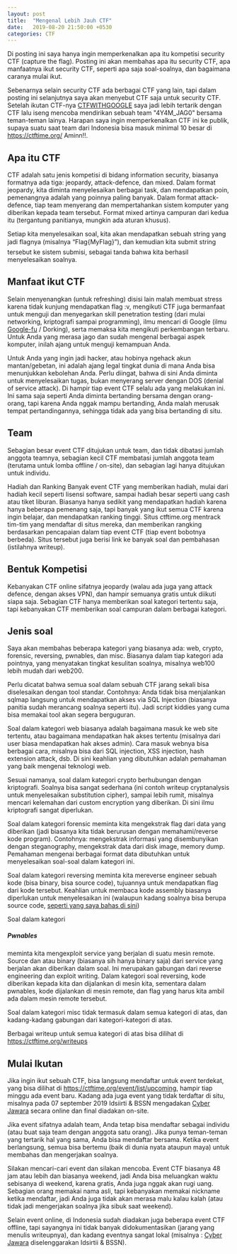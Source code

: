 ```yaml
---
layout: post
title:  "Mengenal Lebih Jauh CTF"
date:   2019-08-20 21:50:00 +0530
categories: CTF
---
```

Di posting ini saya hanya ingin memperkenalkan apa itu kompetisi security CTF (capture the flag). Posting ini akan membahas apa itu security CTF, apa manfaatnya ikut security CTF, seperti apa saja soal-soalnya, dan bagaimana caranya mulai ikut.

Sebenarnya selain security CTF ada berbagai CTF yang lain, tapi dalam posting ini selanjutnya saya akan menyebut CTF saja untuk security CTF. Setelah ikutan CTF-nya [CTFWITHGOOGLE][ctfwithgoogle] saya jadi lebih tertarik dengan CTF lalu iseng mencoba mendirikan sebuah team "4Y4M_JAG0" bersama teman-teman lainya. Harapan saya ingin memperkenalkan CTF ini ke publik, supaya suatu saat team dari Indonesia bisa masuk minimal 10 besar di https://ctftime.org/ Aminn!!.

<h2>Apa itu CTF</h2>

CTF adalah satu jenis kompetisi di bidang information security, biasanya formatnya ada tiga: jeopardy, attack-defence, dan mixed. Dalam format jeopardy, kita diminta menyelesaikan berbagai task, dan mendapatkan poin, pemenangnya adalah yang poinnya paling banyak. Dalam format attack-defence, tiap team menyerang dan mempertahankan sistem komputer yang diberikan kepada team tersebut. Format mixed artinya campuran dari kedua itu (tergantung panitianya, mungkin ada aturan khusus).

Setiap kita menyelesaikan soal, kita akan mendapatkan sebuah string yang jadi flagnya (misalnya “Flag{MyFlag}”), dan kemudian kita submit string tersebut ke sistem submisi, sebagai tanda bahwa kita berhasil menyelesaikan soalnya.

<h2>Manfaat ikut CTF</h2>

Selain menyenangkan (untuk refreshing) disisi lain malah membuat stress karena tidak kunjung mendapatkan flag :v, mengikuti CTF juga bermanfaat untuk menguji dan menyegarkan skill penetration testing (dari mulai networking, kriptografi sampai programming), ilmu mencari di Google (ilmu [Google-fu][google-fu] / Dorking), serta memaksa kita mengikuti perkembangan terbaru. Untuk Anda yang merasa jago dan sudah mengenal berbagai aspek komputer, inilah ajang untuk menguji kemampuan Anda.

Untuk Anda yang ingin jadi hacker, atau hobinya ngehack akun mantan/gebetan, ini adalah ajang legal tingkat dunia di mana Anda bisa menunjukkan kebolehan Anda. Perlu diingat, bahwa di sini Anda diminta untuk menyelesaikan tugas, bukan menyerang server dengan DOS (denial of service attack). Di hampir tiap event CTF selalu ada yang melakukan ini. Ini sama saja seperti Anda diminta bertanding bersama dengan orang-orang, tapi karena Anda nggak mampu bertanding, Anda malah merusak tempat pertandingannya, sehingga tidak ada yang bisa bertanding di situ.

<h2>Team</h2>

Sebagian besar event CTF ditujukan untuk team, dan tidak dibatasi jumlah anggota teamnya, sebagian kecil CTF membatasi jumlah anggota team (terutama untuk lomba offline / on-site), dan sebagian lagi hanya ditujukan untuk individu.

Hadiah dan Ranking
Banyak event CTF yang memberikan hadiah, mulai dari hadiah kecil seperti lisensi software, sampai hadiah besar seperti uang cash atau tiket liburan. Biasanya hanya sedikit yang mendapatkan hadiah karena hanya beberapa pemenang saja, tapi banyak yang ikut semua CTF karena ingin belajar, dan mendapatkan ranking tinggi. Situs ctftime.org mentrack tim-tim yang mendaftar di situs mereka, dan memberikan rangking berdasarkan pencapaian dalam tiap event CTF (tiap event bobotnya berbeda). Situs tersebut juga berisi link ke banyak soal dan pembahasan (istilahnya writeup).

<h2>Bentuk Kompetisi</h2>

Kebanyakan CTF online sifatnya jeopardy (walau ada juga yang attack defence, dengan akses VPN), dan hampir semuanya gratis untuk diikuti siapa saja. Sebagian CTF hanya memberikan soal kategori tertentu saja, tapi kebanyakan CTF memberikan soal campuran dalam berbagai kategori.

<h2>Jenis soal</h2>

Saya akan membahas beberapa kategori yang biasanya ada: web, crypto, forensic, reversing, pwnables, dan misc. Biasanya dalam tiap kategori ada pointnya, yang menyatakan tingkat kesulitan soalnya, misalnya web100 lebih mudah dari web200.

Perlu dicatat bahwa semua soal dalam sebuah CTF jarang sekali bisa diselesaikan dengan tool standar. Contohnya: Anda tidak bisa menjalankan sqlmap langsung untuk mendapatkan akses via SQL Injection (biasanya panitia sudah merancang soalnya seperti itu). Jadi script kiddies yang cuma bisa memakai tool akan segera berguguran.

Soal dalam kategori web biasanya adalah bagaimana masuk ke web site tertentu, atau bagaimana mendapatkan hak akses tertentu (misalnya dari user biasa mendapatkan hak akses admin). Cara masuk webnya bisa berbagai cara, misalnya bisa dari SQL injection, XSS injection, hash extension attack, dsb. Di sini keahlian yang dibutuhkan adalah pemahaman yang baik mengenai teknologi web.

Sesuai namanya, soal dalam kategori crypto berhubungan dengan kriptografi. Soalnya bisa sangat sederhana (ini contoh writeup cryptanalysis untuk menyelesaikan substitution cipher), sampai lebih rumit, misalnya mencari kelemahan dari custom encryption yang diberikan. Di sini ilmu kriptografi sangat diperlukan.

Soal dalam kategori forensic meminta kita mengekstrak flag dari data yang diberikan (jadi biasanya kita tidak berurusan dengan memahami/reverse kode program). Contohnya: mengekstrak informasi yang disembunyikan dengan steganography, mengekstrak data dari disk image, memory dump. Pemahaman mengenai berbagai format data dibutuhkan untuk menyelesaikan soal-soal dalam kategori ini.

Soal dalam kategori reversing meminta kita mereverse engineer sebuah kode (bisa binary, bisa source code), tujuannya untuk mendapatkan flag dari kode tersebut. Keahlian untuk membaca kode assembly biasanya diperlukan untuk menyelesaikan ini (walaupun kadang soalnya bisa berupa source code, [seperti yang saya bahas di sini][pengenalan-reverse-engineering])

Soal dalam kategori <h5>Pwnables</h5> meminta kita mengexploit service yang berjalan di suatu mesin remote. Source dan atau binary (biasanya sih hanya binary saja) dari service yang berjalan akan diberikan dalam soal. Ini merupakan gabungan dari reverse engineering dan exploit writing. Dalam kategori soal reversing, kode diberikan kepada kita dan dijalankan di mesin kita, sementara dalam pwnables, kode dijalankan di mesin remote, dan flag yang harus kita ambil ada dalam mesin remote tersebut.

Soal dalam kategori misc tidak termasuk dalam semua kategori di atas, dan kadang-kadang gabungan dari kategori-kategori di atas.

Berbagai writeup untuk semua kategori di atas bisa dilihat di https://ctftime.org/writeups

<h2>Mulai Ikutan</h2>

Jika ingin ikut sebuah CTF, bisa langsung mendaftar untuk event terdekat, yang bisa dilihat di https://ctftime.org/event/list/upcoming, hampir tiap minggu ada event baru. Kadang ada juga event yang tidak terdaftar di situ, misalnya pada 07 september 2019 Idsiirti & BSSN mengadakan [Cyber Jawara][cyber-jawara] secara online dan final diadakan on-site.

Jika event sifatnya adalah team, Anda tetap bisa mendaftar sebagai individu (atau buat saja team dengan anggota satu orang). Jika punya teman-teman yang tertarik hal yang sama, Anda bisa mendaftar bersama. Ketika event berlangsung, semua bisa bertemu (baik di dunia nyata ataupun maya) untuk membahas dan mengerjakan soalnya.

Silakan mencari-cari event dan silakan mencoba. Event CTF biasanya 48 jam atau lebih dan biasanya weekend, jadi Anda bisa meluangkan waktu sebisanya di weekend, karena gratis, Anda juga nggak akan rugi uang. Sebagian orang memakai nama asli, tapi kebanyakan memakai nickname ketika mendaftar, jadi Anda juga tidak akan merasa malu kalau kalah (atau tidak jadi mengerjakan soalnya jika sibuk saat weekend).

Selain event online, di Indonesia sudah diadakan juga beberapa event CTF offline, tapi sayangnya ini tidak banyak didokumentasikan (jarang yang menulis writeupnya), dan kadang eventnya sangat lokal (misalnya : [Cyber Jawara][cyber-jawara] diselenggarakan Idsirtii & BSSN). 



[cyber-jawara]: https://jawara.idsirtii.or.id/
[pengenalan-reverse-engineering]: https://geoveza.me/reverse/engineering/2019/08/12/pengenalan-reverse-engineering.html
[google-fu]: https://en.wiktionary.org/wiki/Google-fu
[ctfwithgoogle]: https://en.wiktionary.org/wiki/Google-fu
